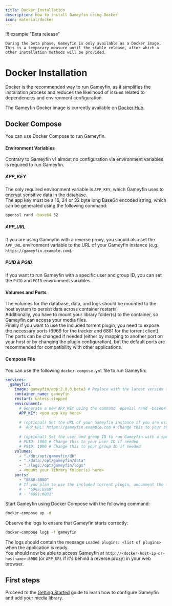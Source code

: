 ```yaml
---
title: Docker Installation
description: How to install Gameyfin using Docker
icon: material/docker
---
```


!!! example "Beta release"

    During the beta phase, Gameyfin is only available as a Docker image.
    This is a temporary measure until the stable release, after which a other installation methods will be provided.

# Docker Installation

Docker is the recommended way to run Gameyfin, as it simplifies the installation process and reduces the likelihood of issues related to dependencies and environment configuration.

The Gameyfin Docker image is currently available on [Docker Hub](https://hub.docker.com/r/grimsi/gameyfin).

## Docker Compose
You can use Docker Compose to run Gameyfin.

#### Environment Variables
Contrary to Gameyfin v1 almost no configuration via environment variables is required to run Gameyfin.  

##### APP_KEY
The only required environment variable is `APP_KEY`, which Gameyfin uses to encrypt sensitive data in the database.  
The app key  must be a 16, 24 or 32 byte long Base64 encoded string, which can be generated using the following command:

```bash
openssl rand -base64 32
```

##### APP_URL
If you are using Gameyfin with a reverse proxy, you should also set the `APP_URL` environment variable to the URL of your Gameyfin instance (e.g. `https://gameyfin.example.com`).

##### PUID & PGID
If you want to run Gameyfin with a specific user and group ID, you can set the `PUID` and `PGID` environment variables.

#### Volumes and Ports
The volumes for the database, data, and logs should be mounted to the host system to persist data across container restarts.  
Additionally, you have to mount your library folder(s) to the container, so Gameyfin can access your media files.  
Finally if you want to use the included torrent plugin, you need to expose the necessary ports (6969 for the tracker and 6881 for the torrent client).
The ports can be changed if needed (either by mapping to another port on your host or by changing the plugin configuration), but the default ports are recommended for compatibility with other applications.

#### Compose File
You can use the following `docker-compose.yml` file to run Gameyfin:

```yaml title="docker-compose.yml"
services:
  gameyfin:
    image: gameyfin/app:2.0.0.beta3 # Replace with the latest version tag from Docker Hub
    container_name: gameyfin
    restart: unless-stopped
    environment:
      # Generate a new APP_KEY using the command `openssl rand -base64 32` or similar.
      APP_KEY: <you app key here>
      
      # (optional) Set the URL of your Gameyfin instance if you are using a reverse proxy.
      #  APP_URL: https://gameyfin.example.com # Change this to your actual URL if needed
      
      # (optional) Set the user and group ID to run Gameyfin with a specific user.
      # PUID: 1000 # Change this to your user ID if needed
      # PGID: 1000 # Change this to your group ID if needed
    volumes:
      - "./db:/opt/gameyfin/db"
      - "./data:/opt/gameyfin/data"
      - "./logs:/opt/gameyfin/logs"
      - <mount your library folder(s) here>
    ports:
      - "8080:8080"
      # If you plan to use the included torrent plugin, uncomment the following lines (optional):
      # - "6969:6969"
      # - "6881:6881"
```

Start Gameyfin using Docker Compose with the following command:

```bash
docker-compose up -d
```

Observe the logs to ensure that Gameyfin starts correctly:

```bash
docker-compose logs -f gameyfin
```
The logs should contain the message `Loaded plugins: <list of plugins>` when the application is ready.  
You should now be able to access Gameyfin at `http://<docker-host-ip-or-hostname>:8080` (or `APP_URL` if it's behind a reverse proxy) in your web browser.

## First steps

Proceed to the [Getting Started](getting-started.md) guide to learn how to configure Gameyfin and add your media library.